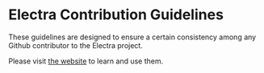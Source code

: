 # Electra Contribution Guidelines

These guidelines are designed to ensure a certain consistency among any Github contributor to the Electra project.

Please visit [the website](https://electra-project.github.io/contribution-guidelines) to learn and use them.
